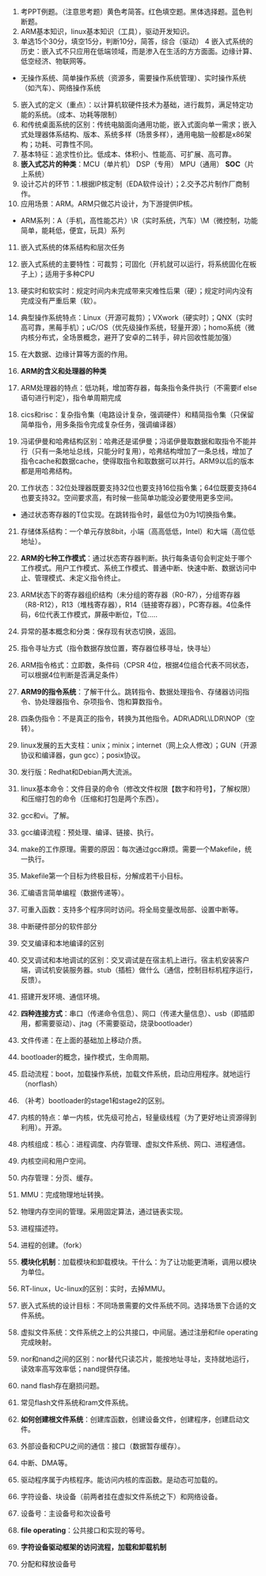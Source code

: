 1. 考PPT例题。（注意思考题）黄色考简答。红色填空题。黑体选择题。蓝色判断题。
2. ARM基本知识，linux基本知识（工具），驱动开发知识。
3. 单选15个30分，填空15分，判断10分，简答，综合（驱动）
4 嵌入式系统的历史：嵌入式不只应用在低端领域，而是渗入在生活的方方面面。边缘计算、低空经济、物联网等。
  - 无操作系统、简单操作系统（资源多，需要操作系统管理）、实时操作系统（如汽车）、网络操作系统
5. 嵌入式的定义（重点）：以计算机软硬件技术为基础，进行裁剪，满足特定功能的系统。（成本、功耗等限制）
6. 和传统桌面系统的区别：传统电脑面向通用功能，嵌入式面向单一需求；嵌入式处理器体系结构、版本、系统多样（场景多样），通用电脑一般都是x86架构；功耗、可靠性不同。
7. 基本特征：追求性价比。低成本、体积小、性能高、可扩展、高可靠。
8. **嵌入式芯片的种类**：MCU（单片机） DSP（专用） MPU（通用） **SOC**（片上系统）
9. 设计芯片的环节：1.根据IP核定制（EDA软件设计）；2.交予芯片制作厂商制作。
10. 应用场景：ARM。ARM只做芯片设计，为下游提供IP核。
  - ARM系列：A（手机，高性能芯片）\R（实时系统，汽车）\M（微控制，功能简单，能耗低，便宜，玩具）系列
11. 嵌入式系统的体系结构和层次任务
12. 嵌入式系统的主要特性：可裁剪；可固化（开机就可以运行，将系统固化在板子上）；适用于多种CPU
13. 硬实时和软实时：规定时间内未完成带来灾难性后果（硬）；规定时间内没有完成没有严重后果（软）。
14. 典型操作系统特点：Linux（开源可裁剪）；VXwork（硬实时）；QNX（实时高可靠，黑莓手机）；uC/OS（优先级操作系统，轻量开源）；homo系统（微内核分布式，全场景概念，避开了安卓的二转手，碎片回收性能加强）
15. 在大数据、边缘计算等方面的作用。

16. **ARM的含义和处理器的种类**
17. ARM处理器的特点：低功耗，增加寄存器，每条指令条件执行（不需要if else语句进行判定），指令单周期完成
18. cics和risc：复杂指令集（电路设计复杂，强调硬件）和精简指令集（只保留简单指令，用多条指令完成复杂任务，强调编译器）
19. 冯诺伊曼和哈弗结构区别：哈弗还是诺伊曼；冯诺伊曼取数据和取指令不能并行（只有一条地址总线，只能分时复用），哈弗结构增加了一条总线，增加了指令cache和数据cache，使得取指令和取数据可以并行。ARM9以后的版本都是用哈弗结构。
20. 工作状态：32位处理器既要支持32位也要支持16位指令集；64位既要支持64也要支持32。空间要求高，有时候一些简单功能没必要使用更多空间。
  - 通过状态寄存器的T位实现。在跳转指令时，最低位为0为1切换指令集。
21. 存储体系结构：一个单元存放8bit，小端（高高低低，Intel）和大端（高位低地址）。
22. **ARM的七种工作模式**：通过状态寄存器判断。执行每条语句会判定处于哪个工作模式。用户工作模式、系统工作模式、普通中断、快速中断、数据访问中止、管理模式、未定义指令终止。
23. ARM状态下的寄存器组织结构（未分组的寄存器（R0-R7），分组寄存器（R8-R12），R13（堆栈寄存器），R14（链接寄存器），PC寄存器。4位条件码，6位代表工作模式，屏蔽中断位，T位.....
24. 异常的基本概念和分类：保存现有状态切换，返回。
25. 指令寻址方式（指令数据存放位置，寄存器位移寻址，快寻址）
26. ARM指令格式：立即数，条件码（CPSR 4位，根据4位组合代表不同状态，可以根据4位判断是否满足条件）
27. **ARM9的指令系统**：了解干什么。跳转指令、数据处理指令、存储器访问指令、协处理器指令、杂项指令、饱和算数指令。
28. 四条伪指令：不是真正的指令，转换为其他指令。ADR\ADRL\LDR\NOP（空转）。

29. linux发展的五大支柱：unix；minix；internet（网上众人修改）；GUN（开源协议和编译器，gun gcc）；posix协议。
30. 发行版：Redhat和Debian两大流派。
31. linux基本命令：文件目录的命令（修改文件权限【数字和符号】，了解权限）和压缩打包的命令（压缩和打包是两个东西）。
32. gcc和vi。了解。
33. gcc编译流程：预处理、编译、链接、执行。
34. make的工作原理。需要的原因：每次通过gcc麻烦。需要一个Makefile，统一执行。
35. Makefile第一个目标为终极目标，分解成若干小目标。

36. 汇编语言简单编程（数据传递等）。
37. 可重入函数：支持多个程序同时访问。将全局变量改局部、设置中断等。
38. 中断硬件部分的软件部分

39. 交叉编译和本地编译的区别
40. 交叉调试和本地调试的区别：交叉调试是在宿主机上进行。宿主机安装客户端，调试机安装服务器。stub（插桩）做什么（通信，控制目标机程序运行，反馈）。
41. 搭建开发环境、通信环境。
42. **四种连接方式**：串口（传递命令信息）、网口（传递大量信息）、usb（即插即用，都需要驱动）、jtag（不需要驱动，烧录bootloader）
43. 文件传递：在上面的基础加上移动介质。

44. bootloader的概念，操作模式，生命周期。
45. 启动流程：boot，加载操作系统，加载文件系统，启动应用程序。就地运行（norflash）
46. （补考）bootloader的stage1和stage2的区别。

47. 内核的特点：单一内核，优先级可抢占，轻量级线程（为了更好地让资源得到利用）。开源。
48. 内核组成：核心：进程调度、内存管理、虚拟文件系统、网口、进程通信。
49. 内核空间和用户空间。
50. 内存管理：分页、缓存。
51. MMU：完成物理地址转换。
52. 物理内存空间的管理。采用固定算法，通过链表实现。
53. 进程描述符。
53. 进程的创建。（fork）
54. **模块化机制**：加载模块和卸载模块。干什么：为了让功能更清晰，调用以模块为单位。
55. RT-linux，Uc-linux的区别：实时，去掉MMU。

56. 嵌入式系统的设计目标：不同场景需要的文件系统不同。选择场景下合适的文件系统。
57. 虚拟文件系统：文件系统之上的公共接口，中间层。通过注册和file operating完成映射。
58. nor和nand之间的区别：nor替代只读芯片，能按地址寻址，支持就地运行，读效率高写效率低；nand提供存储。
59. nand flash存在磨损问题。
60. 常见flash文件系统和ram文件系统。
61. **如何创建根文件系统**：创建库函数，创建设备文件，创建程序，创建启动文件。

62. 外部设备和CPU之间的通信：接口（数据暂存缓存）。
63. 中断、DMA等。
64. 驱动程序属于内核程序。能访问内核的库函数。是动态可加载的。
65. 字符设备、块设备（前两者挂在虚拟文件系统之下）和网络设备。
66. 设备号：主设备号和次设备号
67. **file operating**：公共接口和实现的等号。
68. **字符设备驱动框架的访问流程，加载和卸载机制**
69. 分配和释放设备号
